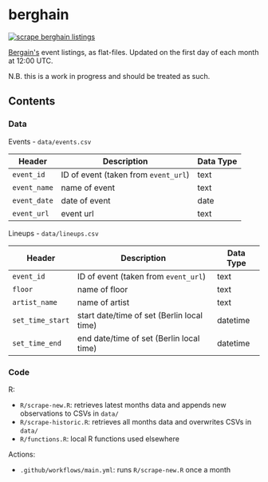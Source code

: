 # berghain

[![scrape berghain listings](https://github.com/ewenme/berghain/actions/workflows/main.yml/badge.svg)](https://github.com/ewenme/berghain/actions/workflows/main.yml)

[Bergain's](http://berghain.de/) event listings, as flat-files. Updated on the first day of each month at 12:00 UTC.

N.B. this is a work in progress and should be treated as such.

## Contents

### Data

Events - `data/events.csv`

| Header | Description | Data Type |
| --- | --- | --- |
| `event_id` | ID of event (taken from `event_url`) | text |
| `event_name` | name of event | text |
| `event_date` | date of event | date |
| `event_url` | event url | text |

Lineups - `data/lineups.csv`

| Header | Description | Data Type |
| --- | --- | --- |
| `event_id` | ID of event (taken from `event_url`) | text |
| `floor` | name of floor | text |
| `artist_name` | name of artist | text |
| `set_time_start` | start date/time of set (Berlin local time) | datetime |
| `set_time_end` | end date/time of set (Berlin local time) | datetime |

### Code

R:

- `R/scrape-new.R`: retrieves latest months data and appends new observations to CSVs in `data/`
- `R/scrape-historic.R`: retrieves all months data and overwrites CSVs in `data/`
- `R/functions.R`: local R functions used elsewhere

Actions:

- `.github/workflows/main.yml`: runs `R/scrape-new.R` once a month
